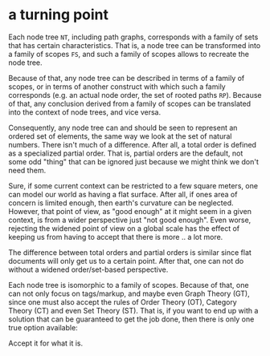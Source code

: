
<!-- ======================================================================= -->
# a turning point

Each node tree `NT`, including path graphs, corresponds with a family of sets
that has certain characteristics. That is, a node tree can be transformed into
a family of scopes `FS`, and such a family of scopes allows to recreate the
node tree.

Because of that, any node tree can be described in terms of a family of scopes,
or in terms of another construct with which such a family corresponds (e.g.
an actual node order, the set of rooted paths `RP`). Because of that, any
conclusion derived from a family of scopes can be translated into the context
of node trees, and vice versa.

Consequently, any node tree can and should be seen to represent an ordered set
of elements, the same way we look at the set of natural numbers. There isn't
much of a difference. After all, a total order is defined as a specialized
partial order. That is, partial orders are the default, not some odd "thing"
that can be ignored just because we might think we don't need them.

Sure, if some current context can be restricted to a few square meters, one can
model our world as having a flat surface. After all, if ones area of concern is
limited enough, then earth's curvature can be neglected. However, that point of
view, as "good enough" at it might seem in a given context, is from a wider
perspective just "not good enough". Even worse, rejecting the widened point of
view on a global scale has the effect of keeping us from having to accept that
there is more .. a lot more.

The difference between total orders and partial orders is similar since flat
documents will only get us to a certain point. After that, one can not do
without a widened order/set-based perspective.

Each node tree is isomorphic to a family of scopes. Because of that, one can not
only focus on tags/markup, and maybe even Graph Theory (GT), since one must also
accept the rules of Order Theory (OT), Category Theory (CT) and even Set Theory
(ST). That is, if you want to end up with a solution that can be guaranteed to
get the job done, then there is only one true option available:

Accept it for what it is.
